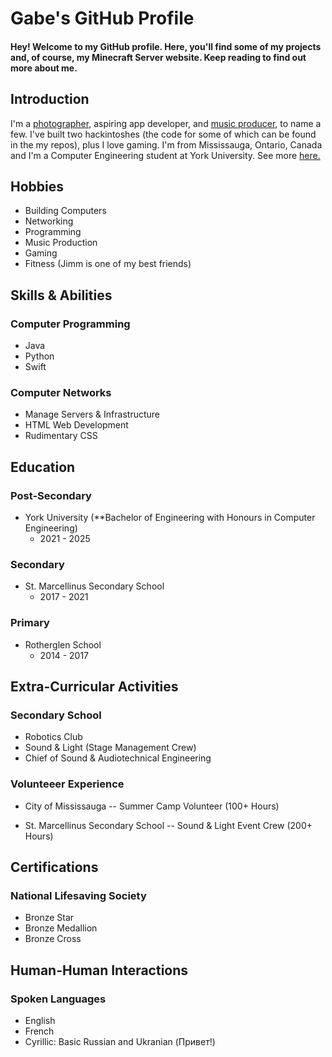 # Gabe's GitHub Profile
#### Hey! Welcome to my GitHub profile. Here, you'll find some of my projects and, of course, my Minecraft Server website. Keep reading to find out more about me.

## Introduction
I'm a [photographer](https://instagram.com/gabesphotos__), aspiring app developer, and [music producer](https://soundcloud.com/vanadiumtracks), to name a few. I've built two hackintoshes (the code for some of which can be found in the my repos), plus I love gaming. I'm from Mississauga, Ontario, Canada and I'm a Computer Engineering student at York University. See more [here.](#education)

## Hobbies
- Building Computers
- Networking
- Programming
- Music Production
- Gaming
- Fitness (Jimm is one of my best friends)

## Skills & Abilities
### Computer Programming
- Java
- Python
- Swift

### Computer Networks
- Manage Servers & Infrastructure
- HTML Web Development
- Rudimentary CSS

## Education
### Post-Secondary
- York University (**Bachelor of Engineering with Honours in Computer Engineering)
  - 2021 - 2025

### Secondary
- St. Marcellinus Secondary School
  - 2017 - 2021

### Primary
- Rotherglen School
  - 2014 - 2017

## Extra-Curricular Activities
### Secondary School
- Robotics Club
- Sound & Light (Stage Management Crew)
- Chief of Sound & Audiotechnical Engineering

### Volunteeer Experience
- City of Mississauga
--  Summer Camp Volunteer (100+ Hours)

- St. Marcellinus Secondary School
-- Sound & Light Event Crew (200+ Hours)

## Certifications
### National Lifesaving Society
- Bronze Star
- Bronze Medallion
- Bronze Cross


## Human-Human Interactions
### Spoken Languages
- English
- French
- Cyrillic: Basic Russian and Ukranian (Привет!)
